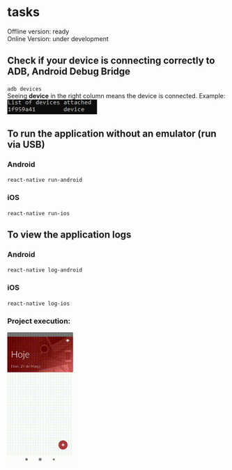 # tasks
Offline version: ready
<br>
Online Version: under development

## Check if your device is connecting correctly to ADB, Android Debug Bridge
``adb devices``
<br>
Seeing **device** in the right column means the device is connected. Example:
<br>
![Dispositivos conectados](devices.png)

## To run the application without an emulator (run via USB)
### Android
``react-native run-android``

### iOS
``react-native run-ios``

## To view the application logs
### Android
``react-native log-android``

### iOS
``react-native log-ios``

### Project execution:

<img src="./assets/imgs/result.gif" alt="Projeto tasks sendo executado" width="30%">
<br/>